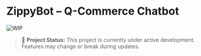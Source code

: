 # ZippyBot – Q-Commerce Chatbot

![WIP](https://img.shields.io/badge/status-in--progress-yellow)

> 🚧 **Project Status:** This project is currently under active development. Features may change or break during updates.
